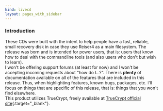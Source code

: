 ```yaml
---
kind: livecd
layout: pages_with_sidebar
---
```

### Introduction
These CDs were built with the intent to help people have a fast, reliable, small recovery disk in case they use Reiser4 as a main filesystem. The release was born and is intended for power users, that is: users that know how to deal with the commandline tools (and also users who don't but wish to learn).    
I won't be offering support forums (at least for now) and I won't be accepting incoming requests about "how do I...?". There is **plenty** of documentation available on all of the features that are included in this release. Thus, when highlighting features, known bugs, packages, etc. I'll focus on things that are specific of this release, that is: things that you won't find elsewhere.    
This product utilizes TrueCrypt, freely available at [TrueCrypt official site](http://www.truecrypt.org/){:target="_blank"}.
